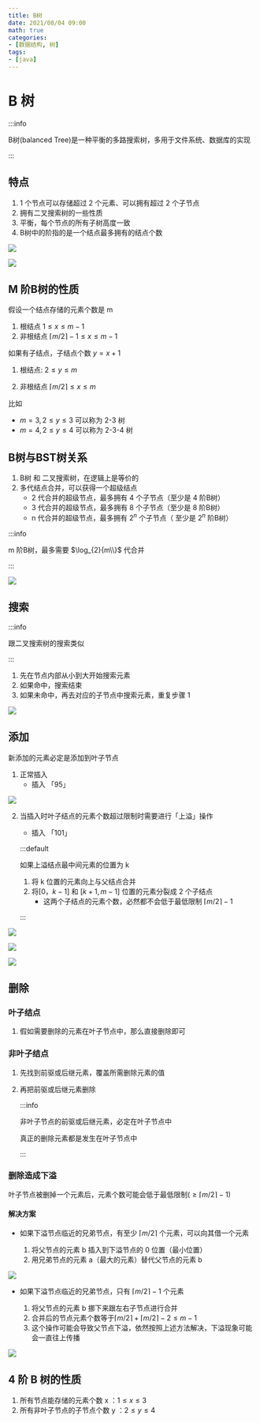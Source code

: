 ```yaml
---
title: B树
date: 2021/08/04 09:00
math: true
categories: 
- [数据结构, 树]
tags:
- [java]
---
```


# B  树

:::info

B树(balanced Tree)是一种平衡的多路搜索树，多用于文件系统、数据库的实现

:::

## 特点

1. 1 个节点可以存储超过 2 个元素、可以拥有超过 2 个子节点
2. 拥有二叉搜索树的一些性质
3. 平衡，每个节点的所有子树高度一致
4. B树中的阶指的是一个结点最多拥有的结点个数

![](https://fastly.jsdelivr.net/gh/xiaou66/picture@master/image/1628038764964-tree_28.png)

![](https://fastly.jsdelivr.net/gh/xiaou66/picture@master/image/1628038751225-tree_27.png)

## M 阶B树的性质

假设一个结点存储的元素个数是 m

1. 根结点 $1 \le x \le m-1$
2. 非根结点 $\left \lceil m/2 \right \rceil -1 \le x \le m-1$

如果有子结点，子结点个数 $y = x + 1$

1. 根结点: $2 \le y \le m$

2. 非根结点  $\left \lceil m/2 \right \rceil  \le x \le m$

比如

- $m = 3, 2 \le y \le 3$ 可以称为 2-3 树
- $m = 4, 2 \le y \le 4$ 可以称为 2-3-4 树

## B树与BST树关系

1. B树 和 二叉搜索树，在逻辑上是等价的
2. 多代结点合并，可以获得一个超级结点
   - 2 代合并的超级节点，最多拥有 4 个子节点（至少是 4 阶B树）
   - 3 代合并的超级节点，最多拥有 8 个子节点（至少是 8 阶B树）
   - n 代合并的超级节点，最多拥有 $2^n$ 个子节点（ 至少是 $2^n$ 阶B树）

:::info

m 阶B树，最多需要 $\log_{2}{m\\}$ 代合并

:::

![](https://fastly.jsdelivr.net/gh/xiaou66/picture@master/image/1628043074010-tree_29.png)

## 搜索

:::info

跟二叉搜索树的搜索类似

:::

1. 先在节点内部从小到大开始搜索元素
2. 如果命中，搜索结束
3. 如果未命中，再去对应的子节点中搜索元素，重复步骤 1

![](https://fastly.jsdelivr.net/gh/xiaou66/picture@master/image/1628044078470-tree_30.png)

## 添加

新添加的元素必定是添加到叶子节点

1. 正常插入
   - 插入 「95」

![](https://fastly.jsdelivr.net/gh/xiaou66/picture@master/image/1628051284735-tree_31.png)

2. 当插入时叶子结点的元素个数超过限制时需要进行「上溢」操作

   - 插入 「101」

   :::default

   如果上溢结点最中间元素的位置为 k

   1. 将 k 位置的元素向上与父结点合并
   2. 将$[0，k - 1]$ 和 $[k + 1, m - 1]$ 位置的元素分裂成 2 个子结点
      - 这两个子结点的元素个数，必然都不会低于最低限制 $\left \lceil m/2 \right \rceil  - 1$

   :::

![](https://fastly.jsdelivr.net/gh/xiaou66/picture@master/image/1628052522553-tree_32.png)

![](https://fastly.jsdelivr.net/gh/xiaou66/picture@master/image/1628052555357-tree_34.png)



![](https://fastly.jsdelivr.net/gh/xiaou66/picture@master/image/1628052539506-tree_33.png)



## 删除

### 叶子结点

1. 假如需要删除的元素在叶子节点中，那么直接删除即可

### 非叶子结点

1. 先找到前驱或后继元素，覆盖所需删除元素的值

2. 再把前驱或后继元素删除

   :::info

   非叶子节点的前驱或后继元素，必定在叶子节点中

   真正的删除元素都是发生在叶子节点中

   :::

### 删除造成下溢

叶子节点被删掉一个元素后，元素个数可能会低于最低限制($\ge\left \lceil m/2 \right \rceil  - 1$)

#### 解决方案

- 如果下溢节点临近的兄弟节点，有至少 $\left \lceil m/2 \right \rceil$ 个元素，可以向其借一个元素

    1. 将父节点的元素 b 插入到下溢节点的 0 位置（最小位置）
    2. 用兄弟节点的元素 a（最大的元素）替代父节点的元素 b

![](https://fastly.jsdelivr.net/gh/xiaou66/picture@master/image/1628062052845-tree_35.png)

- 如果下溢节点临近的兄弟节点，只有 $\left \lceil m/2 \right \rceil - 1$ 个元素

    1. 将父节点的元素 b 挪下来跟左右子节点进行合并
    2. 合并后的节点元素个数等于$\left \lceil m/2 \right \rceil + \left \lceil m/2 \right \rceil - 2 \le m − 1$
    3. 这个操作可能会导致父节点下溢，依然按照上述方法解决，下溢现象可能会一直往上传播

![](https://fastly.jsdelivr.net/gh/xiaou66/picture@master/image/1628062073390-tree_36.png)

## 4 阶 B 树的性质

1. 所有节点能存储的元素个数 x ：$1 \le x  \le 3$
2. 所有非叶子节点的子节点个数 y ：$2 \le y  \le 4$

